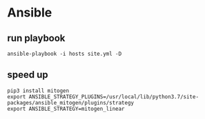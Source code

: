 # Ansible

## run playbook

```
ansible-playbook -i hosts site.yml -D
```

## speed up

```
pip3 install mitogen
export ANSIBLE_STRATEGY_PLUGINS=/usr/local/lib/python3.7/site-packages/ansible_mitogen/plugins/strategy
export ANSIBLE_STRATEGY=mitogen_linear
```
